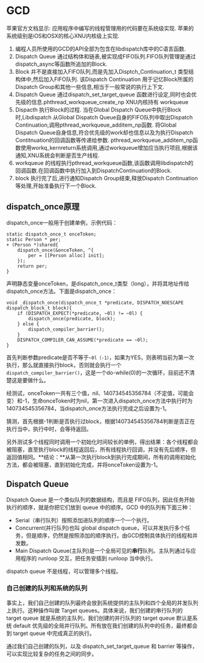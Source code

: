 # GCD

苹果官方文档显示:
应用程序中编写的线程管理用的代码要在系统级实现.
苹果的系统级别是iOS和OSX的核心XNU内核级上实现.

1. 编程人员所使用的GCD的API全部为包含在libdispatch库中的C语言函数.
2. Dispatch Queue 通过结构体和链表,被实现成FIFO队列.FIFO队列管理是通过dispatch_async等函数所追加的Block.
3. Block 并不是直接加入FIFO队列,而是先加入Disptch_Continuation_t 类型结构体中,然后加入FIFO队列.  该Dispatch Continuation 用于记忆Block所属的Dispatch Group和其他一些信息,相当于一般常说的执行上下文.
4. Dispatch Queue 通过dispatch_set_target_queue 函数进行设定,同时也会优先级的信息.phthread_workqueue_create_np    XNU内核持有 workqueue
5. Dispacth 执行Block的过程. 当在Global Dispatch Queue中执行Block时,Libdispatch 从Global Dispatch Queue自身的FIFO队列中取出Dispatch Continuation,调用pthread_workqueue_additem_np函数.  将Global Dispatch Queue自身信息,符合优先级的work却也信息以及为执行Dispatch Contitnuation的回调函数等传递给参数.
pthread_workqueue_additem_np函数使用workq_kernreturn系统调用,通过workqueue增加应当执行项目,根据该通知,XNU系统会判断是否生产线程.
6. workqueue 的线程执行pthread_workqueue函数,该函数调用libdispatch的回调函数.在回调函数中执行加入到DispatchContinuation的Block.
7. block 执行完了后,进行通知Dispatch Group结束,释放Dispatch Continuation等处理,开始准备执行下一个Block.


## dispatch_once原理

dispatch_once一般用于创建单例，示例代码：
```
static dispatch_once_t onceToken;
static Person * per;
+ (Person *)shared{
    dispatch_once(&onceToken, ^{
        per = [[Person alloc] init];
    });
    return per;
}
```

声明静态变量onceToken，是dispatch_once_t类型（long），并将其地址传给dispatch_once方法。下面是dispatch_once：

```
void _dispatch_once(dispatch_once_t *predicate, DISPATCH_NOESCAPE dispatch_block_t block){
	if (DISPATCH_EXPECT(*predicate, ~0l) != ~0l) {
		dispatch_once(predicate, block);
	} else {
		dispatch_compiler_barrier();
	}
	DISPATCH_COMPILER_CAN_ASSUME(*predicate == ~0l);
}
```
首先判断参数predicate是否不等于```~0l（-1）```，如果为YES，则表明当前为第一次执行，那么就直接执行block，否则就会执行一个```dispatch_compiler_barrier()```，这是一个do-while(0)的一次循环，目前还不清楚这是要做什么。

经测试，onceToken一共有三个值，nil、140734545356784（不定值，可能会变）和-1，生命onceToken时为nil，第一次进入dispatch_once方法中执行时为140734545356784，当dispatch_once方法执行完成之后设置为-1。

猜测，首先根据-1判断是否执行过block，根据140734545356784判断是否正在执行当中，执行中时，会等待返回。

另外测试多个线程同时调用一个初始化时间较长的单例，得出结果：各个线程都会被阻塞，直至执行block的线程返回后，所有线程执行回调，并没有先后顺序，但返回值相同。**结论：**从第一次执行block到执行完成期间，所有的调用初始化方法，都会被阻塞，直到初始化完成，并将onceToken设置为-1。

## Dispatch Queue

Dispatch Queue 是一个类似队列的数据结构，而且是 FIFO队列，因此任务开始执行的顺序，就是你把它们放到 queue 中的顺序。GCD 中的队列有下面三种：

* Serial（串行队列）按照添加进队列的顺序一个一个执行。
* Concurrent(并行队列)也叫 global dispatch queue，可以并发执行多个任务，但是顺序，仍然是按照添加的顺序执行。由GCD控制具体执行的线程和并发数。
* Main Dispatch Queue(主队列)是一个全局可见的**串行**队列。主队列通过与应用程序的 runloop 交互，把任务安插到 runloop 当中执行。

dispatch queue 不是线程，可以管理多个线程。

### 自己创建的队列和系统的队列

事实上，我们自己创建的队列最终会放到系统提供的主队列和四个全局的并发队列上执行。这种操作叫做 Target queues。具体来说，我们创建的串行队列的 target queue 就是系统的主队列，我们创建的并行队列的 target queue 默认是系统 default 优先级的全局并行队列。所有放在我们创建的队列中的任务，最终都会到 target queue 中完成真正的执行。

通过我们自己创建的队列，以及 dispatch_set_target_queue 和 barrier 等操作，可以实现比较复杂的任务之间的同步。
